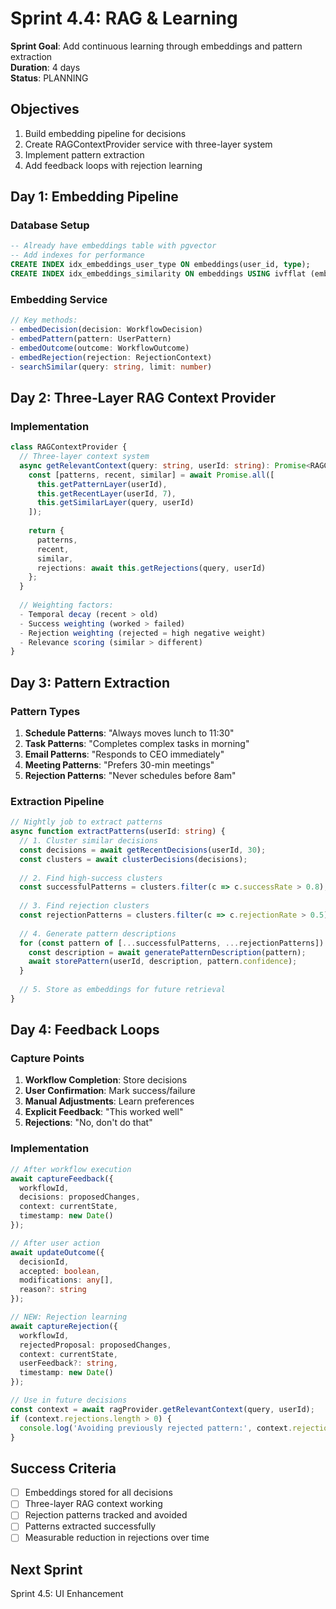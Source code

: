 # Sprint 4.4: RAG & Learning

**Sprint Goal**: Add continuous learning through embeddings and pattern extraction  
**Duration**: 4 days  
**Status**: PLANNING

## Objectives

1. Build embedding pipeline for decisions
2. Create RAGContextProvider service with three-layer system
3. Implement pattern extraction
4. Add feedback loops with rejection learning

## Day 1: Embedding Pipeline

### Database Setup
```sql
-- Already have embeddings table with pgvector
-- Add indexes for performance
CREATE INDEX idx_embeddings_user_type ON embeddings(user_id, type);
CREATE INDEX idx_embeddings_similarity ON embeddings USING ivfflat (embedding vector_cosine_ops);
```

### Embedding Service
```typescript
// Key methods:
- embedDecision(decision: WorkflowDecision)
- embedPattern(pattern: UserPattern)  
- embedOutcome(outcome: WorkflowOutcome)
- embedRejection(rejection: RejectionContext)
- searchSimilar(query: string, limit: number)
```

## Day 2: Three-Layer RAG Context Provider

### Implementation
```typescript
class RAGContextProvider {
  // Three-layer context system
  async getRelevantContext(query: string, userId: string): Promise<RAGContext> {
    const [patterns, recent, similar] = await Promise.all([
      this.getPatternLayer(userId),
      this.getRecentLayer(userId, 7),
      this.getSimilarLayer(query, userId)
    ]);
    
    return {
      patterns,
      recent,
      similar,
      rejections: await this.getRejections(query, userId)
    };
  }
  
  // Weighting factors:
  - Temporal decay (recent > old)
  - Success weighting (worked > failed)
  - Rejection weighting (rejected = high negative weight)
  - Relevance scoring (similar > different)
}
```

## Day 3: Pattern Extraction

### Pattern Types
1. **Schedule Patterns**: "Always moves lunch to 11:30"
2. **Task Patterns**: "Completes complex tasks in morning"
3. **Email Patterns**: "Responds to CEO immediately"
4. **Meeting Patterns**: "Prefers 30-min meetings"
5. **Rejection Patterns**: "Never schedules before 8am"

### Extraction Pipeline
```typescript
// Nightly job to extract patterns
async function extractPatterns(userId: string) {
  // 1. Cluster similar decisions
  const decisions = await getRecentDecisions(userId, 30);
  const clusters = await clusterDecisions(decisions);
  
  // 2. Find high-success clusters
  const successfulPatterns = clusters.filter(c => c.successRate > 0.8);
  
  // 3. Find rejection clusters
  const rejectionPatterns = clusters.filter(c => c.rejectionRate > 0.5);
  
  // 4. Generate pattern descriptions
  for (const pattern of [...successfulPatterns, ...rejectionPatterns]) {
    const description = await generatePatternDescription(pattern);
    await storePattern(userId, description, pattern.confidence);
  }
  
  // 5. Store as embeddings for future retrieval
}
```

## Day 4: Feedback Loops

### Capture Points
1. **Workflow Completion**: Store decisions
2. **User Confirmation**: Mark success/failure
3. **Manual Adjustments**: Learn preferences
4. **Explicit Feedback**: "This worked well"
5. **Rejections**: "No, don't do that"

### Implementation
```typescript
// After workflow execution
await captureFeedback({
  workflowId,
  decisions: proposedChanges,
  context: currentState,
  timestamp: new Date()
});

// After user action
await updateOutcome({
  decisionId,
  accepted: boolean,
  modifications: any[],
  reason?: string
});

// NEW: Rejection learning
await captureRejection({
  workflowId,
  rejectedProposal: proposedChanges,
  context: currentState,
  userFeedback?: string,
  timestamp: new Date()
});

// Use in future decisions
const context = await ragProvider.getRelevantContext(query, userId);
if (context.rejections.length > 0) {
  console.log('Avoiding previously rejected pattern:', context.rejections[0]);
}
```

## Success Criteria

- [ ] Embeddings stored for all decisions
- [ ] Three-layer RAG context working
- [ ] Rejection patterns tracked and avoided
- [ ] Patterns extracted successfully
- [ ] Measurable reduction in rejections over time

## Next Sprint
Sprint 4.5: UI Enhancement 
